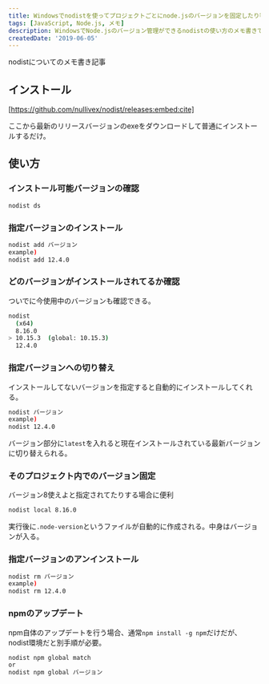 ```yaml
---
title: Windowsでnodistを使ってプロジェクトごとにnode.jsのバージョンを固定したり等使い方メモ
tags: [JavaScript, Node.js, メモ]
description: WindowsでNode.jsのバージョン管理ができるnodistの使い方のメモ書きです。
createdDate: '2019-06-05'
---
```


nodistについてのメモ書き記事

## インストール

[https://github.com/nullivex/nodist/releases:embed:cite]

ここから最新のリリースバージョンのexeをダウンロードして普通にインストールするだけ。

## 使い方

### インストール可能バージョンの確認

```sh
nodist ds
```

### 指定バージョンのインストール

```sh
nodist add バージョン
example)
nodist add 12.4.0
```

### どのバージョンがインストールされてるか確認

ついでに今使用中のバージョンも確認できる。

```sh
nodist
  (x64)
  8.16.0
> 10.15.3  (global: 10.15.3)
  12.4.0
```

### 指定バージョンへの切り替え

インストールしてないバージョンを指定すると自動的にインストールしてくれる。

```sh
nodist バージョン
example)
nodist 12.4.0
```

バージョン部分に`latest`を入れると現在インストールされている最新バージョンに切り替えられる。

### そのプロジェクト内でのバージョン固定

バージョン8使えよと指定されてたりする場合に便利

```sh
nodist local 8.16.0
```

実行後に`.node-version`というファイルが自動的に作成される。中身はバージョンが入る。

### 指定バージョンのアンインストール

```sh
nodist rm バージョン
example)
nodist rm 12.4.0
```

### npmのアップデート

npm自体のアップデートを行う場合、通常`npm install -g npm`だけだが、nodist環境だと別手順が必要。

```sh
nodist npm global match
or
nodist npm global バージョン
```
